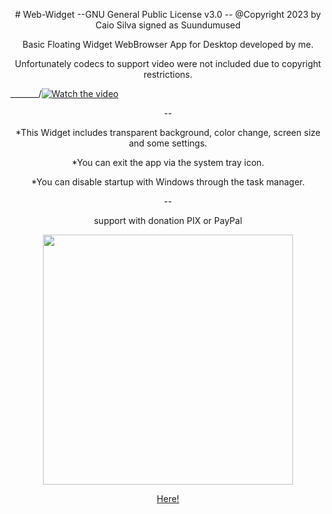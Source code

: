 <p align="center"># Web-Widget --GNU General Public License v3.0 -- @Copyright 2023 by Caio Silva signed as Suundumused</p>
<p align="center">Basic Floating Widget WebBrowser App for Desktop developed by me.</p>

<p align="center">Unfortunately codecs to support video were not included due to copyright restrictions.</p>

_______/[![Watch the video](https://i.ytimg.com/vi/9k0CxuQgl7g/hq720.jpg?sqp=-oaymwEcCNAFEJQDSFXyq4qpAw4IARUAAIhCGAFwAcABBg==&rs=AOn4CLC4cGdXqXrarO2gC9dfAmM-tyB4Bw)](https://youtu.be/9k0CxuQgl7g)

<p align="center">--</p>

<p align="center"> *This Widget includes transparent background, color change, screen size and some settings.</p>
<p align="center"> *You can exit the app via the system tray icon.</p>
<p align="center"> *You can disable startup with Windows through the task manager.</p>

<p align="center">--</p>

<p align="center">support with donation PIX or PayPal</p>

<p align="center"><img src="https://drive.google.com/uc?export=download&id=1Ub50g1BFW-3XdkR5zqHO_zQOUpovi6CK" data-canonical-src="https://www.paypal.com/donate/?hosted_button_id=9TPZ7FWPZ95F8" width="400" height="400" /></p>

<p align="center"><a href="https://www.paypal.com/donate/?hosted_button_id=9TPZ7FWPZ95F8">Here!</a></p>
